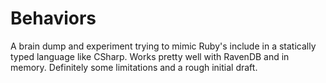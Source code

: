 Behaviors
=========

A brain dump and experiment trying to mimic Ruby's include in a statically typed language like CSharp. Works pretty well with RavenDB and in memory. Definitely some limitations and a rough initial draft.
